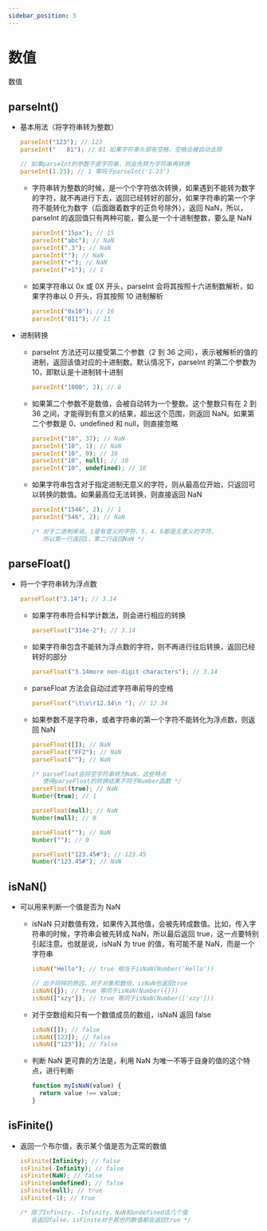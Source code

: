 ```yaml
---
sidebar_position: 3
---
```


# 数值

数值

## parseInt()

- 基本用法（将字符串转为整数）

  ```javascript
  parseInt("123"); // 123
  parseInt("   81"); // 81 如果字符串头部有空格，空格会被自动去除

  // 如果parseInt的参数不是字符串，则会先转为字符串再转换
  parseInt(1.23); // 1 等同于parseInt('1.23')
  ```

  - 字符串转为整数的时候，是一个个字符依次转换，如果遇到不能转为数字的字符，就不再进行下去，返回已经转好的部分，如果字符串的第一个字符不能转化为数字（后面跟着数字的正负号除外），返回 NaN，所以，parseInt 的返回值只有两种可能，要么是一个十进制整数，要么是 NaN

    ```javascript
    parseInt("15px"); // 15
    parseInt("abc"); // NaN
    parseInt(".3"); // NaN
    parseInt(""); // NaN
    parseInt("+"); // NaN
    parseInt("+1"); // 1
    ```

  - 如果字符串以 0x 或 0X 开头，parseInt 会将其按照十六进制数解析，如果字符串以 0 开头，将其按照 10 进制解析

    ```javascript
    parseInt("0x10"); // 16
    parseInt("011"); // 11
    ```

- 进制转换

  - parseInt 方法还可以接受第二个参数（2 到 36 之间），表示被解析的值的进制，返回该值对应的十进制数。默认情况下，parseInt 的第二个参数为 10，即默认是十进制转十进制

    ```javascript
    parseInt("1000", 2); // 8
    ```

  - 如果第二个参数不是数值，会被自动转为一个整数。这个整数只有在 2 到 36 之间，才能得到有意义的结果，超出这个范围，则返回 NaN。如果第二个参数是 0、undefined 和 null，则直接忽略

    ```javascript
    parseInt("10", 37); // NaN
    parseInt("10", 1); // NaN
    parseInt("10", 0); // 10
    parseInt("10", null); // 10
    parseInt("10", undefined); // 10
    ```

  - 如果字符串包含对于指定进制无意义的字符，则从最高位开始，只返回可以转换的数值。如果最高位无法转换，则直接返回 NaN

    ```javascript
    parseInt("1546", 2); // 1
    parseInt("546", 2); // NaN

    /* 对于二进制来说，1是有意义的字符，5、4、6都是无意义的字符，
       所以第一行返回1，第二行返回NaN */
    ```

## parseFloat()

- 将一个字符串转为浮点数

  ```javascript
  parseFloat("3.14"); // 3.14
  ```

  - 如果字符串符合科学计数法，则会进行相应的转换

    ```javascript
    parseFloat("314e-2"); // 3.14
    ```

  - 如果字符串包含不能转为浮点数的字符，则不再进行往后转换，返回已经转好的部分

    ```javascript
    parseFloat("3.14more non-digit characters"); // 3.14
    ```

  - parseFloat 方法会自动过滤字符串前导的空格

    ```javascript
    parseFloat("\t\v\r12.34\n "); // 12.34
    ```

  - 如果参数不是字符串，或者字符串的第一个字符不能转化为浮点数，则返回 NaN

    ```javascript
    parseFloat([]); // NaN
    parseFloat("FF2"); // NaN
    parseFloat(""); // NaN

    /* parseFloat会将空字符串转为NaN，这些特点
       使得parseFloat的转换结果不同于Number函数 */
    parseFloat(true); // NaN
    Number(true); // 1

    parseFloat(null); // NaN
    Number(null); // 0

    parseFloat(""); // NaN
    Number(""); // 0

    parseFloat("123.45#"); // 123.45
    Number("123.45#"); // NaN
    ```

## isNaN()

- 可以用来判断一个值是否为 NaN

  - isNaN 只对数值有效，如果传入其他值，会被先转成数值。比如，传入字符串的时候，字符串会被先转成 NaN，所以最后返回 true，这一点要特别引起注意。也就是说，isNaN 为 true 的值，有可能不是 NaN，而是一个字符串

    ```javascript
    isNaN("Hello"); // true 相当于isNaN(Number('Hello'))

    // 出于同样的原因，对于对象和数组，isNaN也返回true
    isNaN({}); // true 等同于isNaN(Number({}))
    isNaN(["xzy"]); // true 等同于isNaN(Number(['xzy']))
    ```

  - 对于空数组和只有一个数值成员的数组，isNaN 返回 false

    ```javascript
    isNaN([]); // false
    isNaN([123]); // false
    isNaN(["123"]); // false
    ```

  - 判断 NaN 更可靠的方法是，利用 NaN 为唯一不等于自身的值的这个特点，进行判断

    ```javascript
    function myIsNaN(value) {
      return value !== value;
    }
    ```

## isFinite()

- 返回一个布尔值，表示某个值是否为正常的数值

  ```javascript
  isFinite(Infinity); // false
  isFinite(-Infinity); // false
  isFinite(NaN); // false
  isFinite(undefined); // false
  isFinite(null); // true
  isFinite(-1); // true

  /* 除了Infinity、-Infinity、NaN和undefined这几个值
     会返回false，isFinite对于其他的数值都会返回true */
  ```
